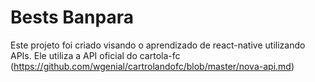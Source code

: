 # Bests Banpara

Este projeto foi criado visando o aprendizado de react-native utilizando APIs. Ele utiliza a API oficial do
cartola-fc (https://github.com/wgenial/cartrolandofc/blob/master/nova-api.md)
